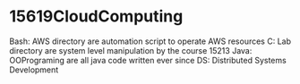 15619CloudComputing
===================
Bash: AWS directory are automation script to operate AWS resources
C: Lab directory are system level manipulation by the course 15213 
Java: OOPrograming are all java code written ever since
DS: Distributed Systems Development
